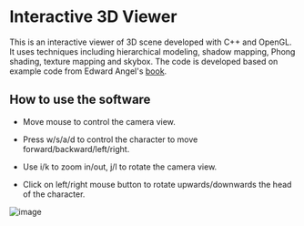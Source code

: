 # Interactive 3D ViewerThis is an interactive viewer of 3D scene developed with C++ and OpenGL. It uses techniques including hierarchical modeling, shadow mapping, Phong shading, texture mapping and skybox.  The code is developed based on example code from Edward Angel's [book](https://www.cs.unm.edu/~angel/BOOK/INTERACTIVE_COMPUTER_GRAPHICS/SIXTH_EDITION/CODE/).## How to use the software* Move mouse to control the camera view.* Press w/s/a/d to control the character to move forward/backward/left/right.* Use i/k to zoom in/out, j/l to rotate the camera view.* Click on left/right mouse button to rotate upwards/downwards the head of the character.![image](demo.gif)